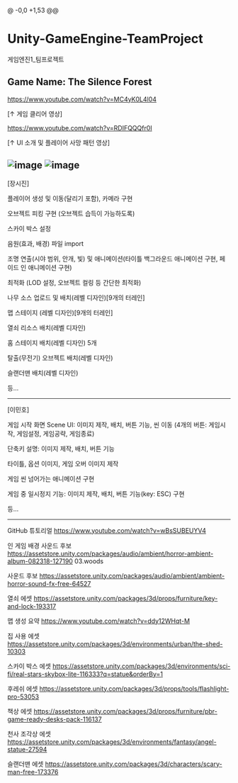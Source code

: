 @ -0,0 +1,53 @@
# Unity-GameEngine-TeamProject
게임엔진1_팀프로젝트

Game Name: The Silence Forest
------------------------------------------------
https://www.youtube.com/watch?v=MC4yK0L4l04

[↑ 게임 클리어 영상]

https://www.youtube.com/watch?v=RDIFQQQfr0I

[↑ UI 소개 및 플레이어 사망 패턴 영상]

![image](https://user-images.githubusercontent.com/76439399/223915018-2793f2e0-2a45-4279-be9d-83e14bd8f6c9.png)
![image](https://user-images.githubusercontent.com/76439399/223915094-8c7ae336-58ce-42b8-b1a9-b3567d6845e9.png)
------------------------------------------------
[장시진]

플레이어 생성 및 이동(달리기 포함), 카메라 구현

오브젝트 피킹 구현 (오브젝트 습득이 가능하도록)

스카이 박스 설정

음원(효과, 배경) 파일 import

조명 연출(시야 범위, 안개, 빛) 및 애니메이션(타이틀 백그라운드 애니메이션 구현, 페이드 인 애니메이션 구현)

최적화 (LOD 설정, 오브젝트 컬링 등 간단한 최적화)

나무 소스 업로드 및 배치(레벨 디자인)[9개의 터레인]

맵 스테이지 (레벨 디자인)[9개의 터레인]

열쇠 리소스 배치(레벨 디자인)

홈 스테이지 배치(레벨 디자인) 5개 

탈출(무전기) 오브젝트 배치(레벨 디자인)

슬랜더맨 배치(레벨 디자인)

등...

------------------------------------------------
[이민호]

게임 시작 화면 Scene UI: 이미지 제작, 배치, 버튼 기능, 씬 이동 (4개의 버튼: 게임시작, 게임설정, 게임공략, 게임종료)

단축키 설명: 이미지 제작, 배치, 버튼 기능

타이틀, 옵션 이미지, 게임 오버 이미지 제작

게임 씬 넘어가는 애니메이션 구현

게임 중 일시정지 기능: 이미지 제작, 배치, 버튼 기능(key: ESC) 구현 

등...

------------------------------------------------

GitHub 튜토리얼
https://www.youtube.com/watch?v=wBsSUBEUYV4

인 게임 배경 사운드 후보
https://assetstore.unity.com/packages/audio/ambient/horror-ambient-album-082318-127190
03.woods

사운드 후보
https://assetstore.unity.com/packages/audio/ambient/ambient-horror-sound-fx-free-64527

열쇠 에셋
https://assetstore.unity.com/packages/3d/props/furniture/key-and-lock-193317

맵 생성 요약
https://www.youtube.com/watch?v=ddy12WHqt-M

집 사용 에셋 
https://assetstore.unity.com/packages/3d/environments/urban/the-shed-10303

스카이 박스 에셋
https://assetstore.unity.com/packages/3d/environments/sci-fi/real-stars-skybox-lite-116333?q=statue&orderBy=1

후레쉬 에셋
https://assetstore.unity.com/packages/3d/props/tools/flashlight-pro-53053

책상 에셋
https://assetstore.unity.com/packages/3d/props/furniture/pbr-game-ready-desks-pack-116137

천사 조각상 에셋
https://assetstore.unity.com/packages/3d/environments/fantasy/angel-statue-27594

슬랜더맨 에셋
https://assetstore.unity.com/packages/3d/characters/scary-man-free-173376
